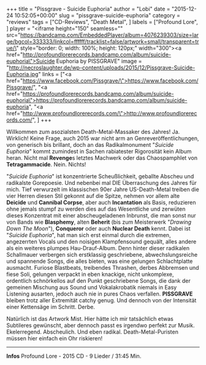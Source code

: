 +++
title = "Pissgrave - Suicide Euphoria"
author = "Lobi"
date = "2015-12-24 10:52:05+00:00"
slug = "pissgrave-suicide-euphoria"
category = "reviews"
tags = ["CD-Reviews", "Death Metal", ]
labels = ["Profound Lore", ]
player = "<iframe height=\"150\" seamless=\"\" src=\"https://bandcamp.com/EmbeddedPlayer/album=4076239303/size=large/bgcol=333333/linkcol=ffffff/tracklist=false/artwork=small/transparent=true/\" style=\"border: 0; width: 100%; height: 120px;\" width=\"300\"><a href=\"http://profoundlorerecords.bandcamp.com/album/suicide-euphoria\">Suicide Euphoria by PISSGRAVE</a></iframe>"
image = "http://necroslaughter.de/wp-content/uploads/2015/12/Pissgrave-Suicide-Euphoria.jpg"
links = ["<a href=\"https://www.facebook.com/Pissgrave/\">https://www.facebook.com/Pissgrave/</a>", "<a href=\"https://profoundlorerecords.bandcamp.com/album/suicide-euphoria\">https://profoundlorerecords.bandcamp.com/album/suicide-euphoria</a>", "<a href=\"http://www.profoundlorerecords.com/\">http://www.profoundlorerecords.com/</a>", ]
+++

Willkommen zum asozialsten Death-Metal-Massaker des Jahres! Ja. Wirklich! Keine Frage, auch 2015 war nicht arm an Genreveröffentlichungen, von generisch bis brillant, doch an das Radikalmonument "_Suicide Euphoria_" kommt zumindest in Sachen rabiatester Rigorosität kein Album heran. Nicht mal **Revenge**s letztes Machwerk oder das Chaospamphlet von **Tetragammacide**. Nein. Nichts!

"_Suicide Euphoria_" ist konzentrierte Scheußlichkeit, geballte Abscheu und radikalste Gorepoesie. Und nebenbei mal DIE Überraschung des Jahres für mich. Tief verwurzelt im klassischen 90er Jahre US-Death-Metal treiben die vier Herren diesen Stil gekonnt auf die Spitze, nehmen vor allem alte **Deicide** und **Cannibal Corpse**, aber auch **Incantation** als Basis, reduzieren ohne jemals stumpf zu werden dies auf das Wesentliche und zerwüten dieses Konzentrat mit einer abscheugeladenen Inbrunst, die man sonst nur von Bands wie **Blasphemy**, alten **Beherit** (bis zum Meisterwerk "_Drawing Down The Moon_"), **Conqueror** oder auch **Nuclear Death** kennt. Dabei ist "_Suicide Euphoria_", hat man sich erst einmal durch die extremen, angezerrten Vocals und den noisigen Klampfensound gequält, alles andere als ein weiteres plumpes Hau-Drauf-Album. Denn hinter dieser radikalen Schallmauer verbergen sich erstklassig geschriebene, abwechslungsreiche und spannende Songs, die alles bieten, was eine gelungen Schlachtplatte ausmacht. Furiose Blastbeats, treibendes Thrashen, derbes Abbremsen und fiese Soli, gelungen verpackt in eben knackige, nicht unkomplexe, ordentlich schnörkellos auf den Punkt geschriebene Songs, die dank der gemeinen Mischung aus Sound und Vokalakrobatik niemals in Easy Listening ausarten, jedoch auch nie in pures Chaos verfallen. **PISSGRAVE** bleiben trotz aller Extremität catchy genug. Und dennoch von der Intensität einer Kettensäge im Schritt. Derbe.

Natürlich ist das Artwork Mist. Hier hätte ich mir tatsächlich etwas Subtileres gewünscht, aber dennoch passt es irgendwo perfekt zur Musik. Ekelerregend. Abscheulich. Und eben radikal. Death-Metal-Puristen müssen hier einfach ein Ohr riskieren!





---
**Infos**
Profound Lore - 2015
CD - 9 Lieder / 31:45 Min.
